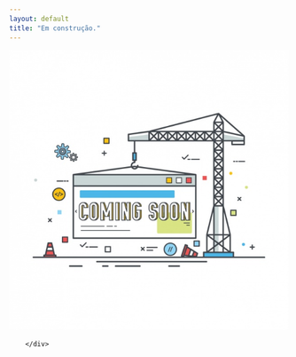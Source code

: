 ```yaml
---
layout: default
title: "Em construção."
---
```



<!--[if lt IE 8]>
	<link rel="stylesheet" type="text/css" href="/404/css/ie7.css" />
<![endif]-->

<div id="wrapper">
	<div class="graphic">
	<p style="text-align:center;"><img src="/img/coming-soon.png"></p>
	<!--	<img src="/img/coming-soon.png" alt="404" align="middle" />-->
	</div>

	

	
	
		

			
		</div>

	


